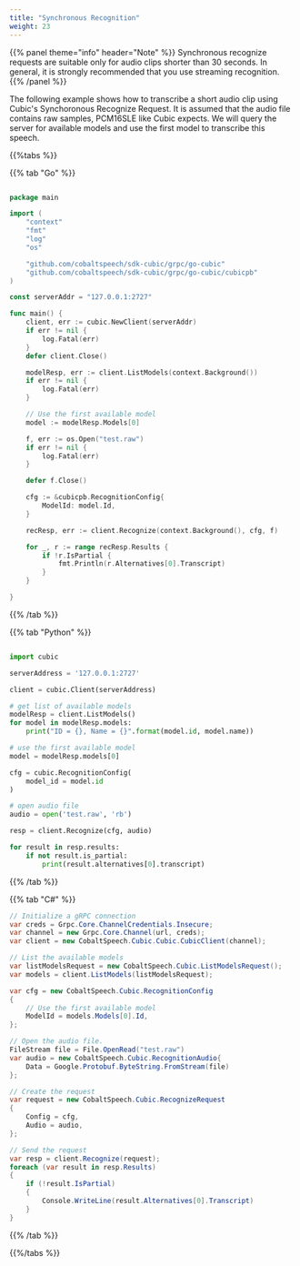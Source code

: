 ```yaml
---
title: "Synchronous Recognition"
weight: 23
---
```


{{% panel theme="info" header="Note" %}}
Synchronous recognize requests are suitable only for audio clips shorter than 30
seconds.  In general, it is strongly recommended that you use streaming
recognition.
{{% /panel %}}

The following example shows how to transcribe a short audio clip using Cubic's
Synchoronous Recognize Request. It is assumed that the audio file contains raw
samples, PCM16SLE like Cubic expects.  We will query the server for available
models and use the first model to transcribe this speech.

<!--more-->

{{%tabs %}}

{{% tab "Go" %}}
``` go

package main

import (
	"context"
	"fmt"
	"log"
	"os"

	"github.com/cobaltspeech/sdk-cubic/grpc/go-cubic"
	"github.com/cobaltspeech/sdk-cubic/grpc/go-cubic/cubicpb"
)

const serverAddr = "127.0.0.1:2727"

func main() {
	client, err := cubic.NewClient(serverAddr)
	if err != nil {
		log.Fatal(err)
	}
	defer client.Close()

	modelResp, err := client.ListModels(context.Background())
	if err != nil {
		log.Fatal(err)
	}

	// Use the first available model
	model := modelResp.Models[0]

	f, err := os.Open("test.raw")
	if err != nil {
		log.Fatal(err)
	}

	defer f.Close()

	cfg := &cubicpb.RecognitionConfig{
		ModelId: model.Id,
	}

	recResp, err := client.Recognize(context.Background(), cfg, f)

	for _, r := range recResp.Results {
		if !r.IsPartial {
			fmt.Println(r.Alternatives[0].Transcript)
		}
	}

}
```
{{% /tab %}}

{{% tab "Python" %}}
``` python

import cubic

serverAddress = '127.0.0.1:2727'

client = cubic.Client(serverAddress)

# get list of available models
modelResp = client.ListModels()
for model in modelResp.models:
	print("ID = {}, Name = {}".format(model.id, model.name))

# use the first available model
model = modelResp.models[0]

cfg = cubic.RecognitionConfig(
    model_id = model.id
)

# open audio file 
audio = open('test.raw', 'rb')

resp = client.Recognize(cfg, audio)

for result in resp.results:
	if not result.is_partial:
		print(result.alternatives[0].transcript)

```
{{% /tab %}}

{{% tab "C#" %}}
``` c#
// Initialize a gRPC connection
var creds = Grpc.Core.ChannelCredentials.Insecure;
var channel = new Grpc.Core.Channel(url, creds);
var client = new CobaltSpeech.Cubic.Cubic.CubicClient(channel);

// List the available models
var listModelsRequest = new CobaltSpeech.Cubic.ListModelsRequest();
var models = client.ListModels(listModelsRequest);

var cfg = new CobaltSpeech.Cubic.RecognitionConfig
{
    // Use the first available model
    ModelId = models.Models[0].Id,
};

// Open the audio file.
FileStream file = File.OpenRead("test.raw")
var audio = new CobaltSpeech.Cubic.RecognitionAudio{
    Data = Google.Protobuf.ByteString.FromStream(file)
};

// Create the request
var request = new CobaltSpeech.Cubic.RecognizeRequest
{
    Config = cfg,
    Audio = audio,
};

// Send the request
var resp = client.Recognize(request);
foreach (var result in resp.Results)
{
    if (!result.IsPartial)
    {
        Console.WriteLine(result.Alternatives[0].Transcript)
    }
}

```
{{% /tab %}}

{{%/tabs %}}
